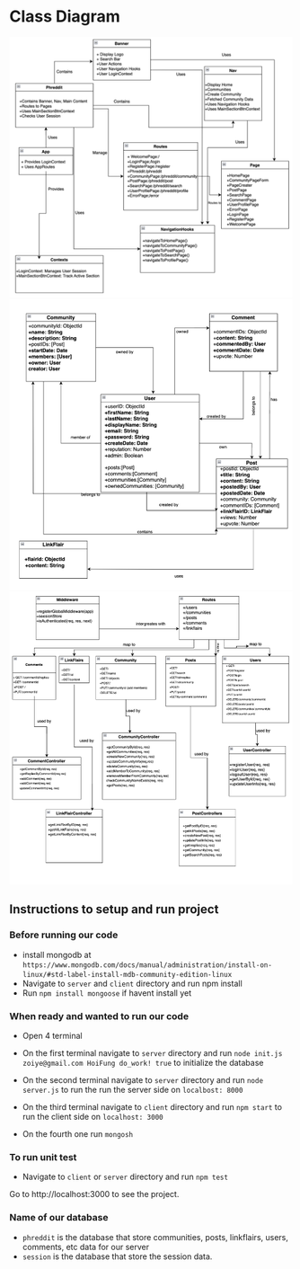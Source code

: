 # Class Diagram

![Client UML](./images/CSE316-Final-Project-Client-UML.png)
![Database UML](./images/CSE316-Final-Project-Database-UML.png)
![Server UML](./images/CSE316-Final-Project-Server-UML.png)

## Instructions to setup and run project

### Before running our code
- install mongodb at `https://www.mongodb.com/docs/manual/administration/install-on-linux/#std-label-install-mdb-community-edition-linux`
- Navigate to `server` and `client` directory and run npm install
- Run `npm install mongoose` if havent install yet

### When ready and wanted to run our code

- Open 4 terminal

- On the first terminal navigate to `server` directory and run `node init.js zoiye@gmail.com HoiFung do_work! true` to initialize the database

- On the second terminal navigate to `server` directory and run `node server.js` to run the run the server side on `localbost: 8000`

- On the third terminal navigate to `client` directory and run `npm start` to run the client side on `localhost: 3000`

- On the fourth one run `mongosh`

### To run unit test

- Navigate to `client` or `server` directory and run `npm test`

Go to http://localhost:3000 to see the project.

### Name of our database

- `phreddit` is the database that store communities, posts, linkflairs, users, comments, etc data for our server
- `session` is the database that store the session data.
